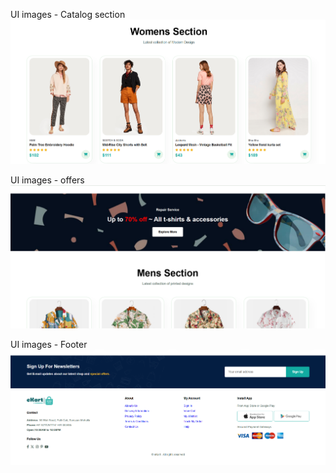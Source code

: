 UI images - Catalog section
![Screenshot](assets/images/Screenshot1.png)

UI images - offers
![Screenshot](assets/images/Screenshot2.png)

UI images - Footer
![Screenshot](assets/images/Screenshot3.png)
